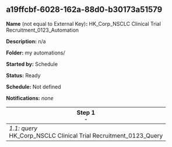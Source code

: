 ## a19ffcbf-6028-162a-88d0-b30173a51579

**Name** (not equal to External Key)**:** HK_Corp_NSCLC Clinical Trial Recruitment_0123_Automation

**Description:** n/a

**Folder:** my automations/

**Started by:** Schedule

**Status:** Ready

**Schedule:** Not defined

**Notifications:** _none_


| Step 1<br>_<small>-</small>_ |
| --- |
| _1.1: query_<br>HK_Corp_NSCLC Clinical Trial Recruitment_0123_Query |
